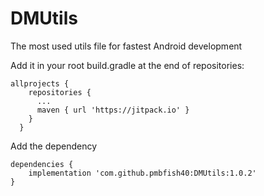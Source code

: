 # DMUtils
The most used utils file for fastest Android development

Add it in your root build.gradle at the end of repositories:

    allprojects {
        repositories {
          ...
          maven { url 'https://jitpack.io' }
        }
      }
      
Add the dependency

	dependencies {
		implementation 'com.github.pmbfish40:DMUtils:1.0.2'
	}
